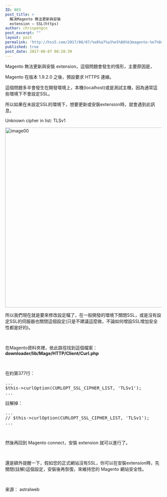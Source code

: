 ```yaml
---
ID: 883
post_title: >
  解决Magento 無法更新與安裝
  extension – SSL(https)
author: chrispengcn
post_excerpt: ""
layout: post
permalink: 'http://hss5.com/2017/08/07/%e8%a7%a3%e5%86%b3magento-%e7%84%a1%e6%b3%95%e6%9b%b4%e6%96%b0%e8%88%87%e5%ae%89%e8%a3%9d-extension-sslhttps/'
published: true
post_date: 2017-08-07 08:28:39
---
```

Magento 無法更新與安裝 extension，這個問題會發生的情形，主要原因是，

Magento 在版本 1.9.2.0 之後，預設要求 HTTPS 連線。

這個問題多半會發生在開發環境上，本機(localhost)或是測試主機，因為通常這些環境下不會設定SSL。<span id="more-6740"></span>

所以如果在未設定SSL的環境下，想要更新或安裝extension時，就會遇到此訊息。

Unknown cipher in list: TLSv1

<img class="alignnone wp-image-6741" src="http://hss5.com/wp-content/uploads/2017/08/image001.jpg" alt='image00' width="750" height="578" />

所以我們現在就是要來修改設定檔了，在一般開發的環境下關閉SSL，或是沒有設定SSL的伺服器也關閉這個設定(只是不建議這麼做，不論如何增設SSL增加安全性都是好的)。

&nbsp;

在Magento資料夾裡，依此路徑找到這個檔案：<b>downloader/lib/Mage/HTTP/Client/Curl.php</b>

&nbsp;

在約第377行：
<pre class="prettyprint prettyprinted"><span class="pun">...</span><span class="pln">
$this</span><span class="pun">-&gt;</span><span class="pln">curlOption</span><span class="pun">(</span><span class="pln">CURLOPT_SSL_CIPHER_LIST</span><span class="pun">,</span> <span class="str">'TLSv1'</span><span class="pun">);</span>
<span class="pun">...</span></pre>
註解掉：
<pre class="prettyprint prettyprinted"><span class="pun">...</span>
<span class="com">// $this-&gt;curlOption(CURLOPT_SSL_CIPHER_LIST, 'TLSv1');</span>
<span class="pun">...</span></pre>
&nbsp;

然後再回到 Magento connect，安裝 extension 就可以進行了。

&nbsp;

還是額外提醒一下，假如您的正式網站沒有SSL，你可以在安裝extension時，先關閉(註解)這個設定，安裝後再恢復，來維持您的 Magento 網站安全性。

&nbsp;

来源： astralweb